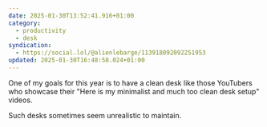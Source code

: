 ```yaml
---
date: 2025-01-30T13:52:41.916+01:00
category:
  - productivity
  - desk
syndication:
  - https://social.lol/@alienlebarge/113918092092251953
updated: 2025-01-30T16:48:58.024+01:00
---
```


One of my goals for this year is to have a clean desk like those YouTubers who showcase their "Here is my minimalist and much too clean desk setup" videos. 

Such desks sometimes seem unrealistic to maintain.
